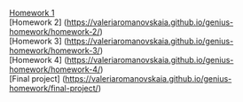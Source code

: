 [Homework 1](https://valeriaromanovskaia.github.io/genius-homework/homework-1/)<br>
[Homework 2] (https://valeriaromanovskaia.github.io/genius-homework/homework-2/)<br>
[Homework 3] (https://valeriaromanovskaia.github.io/genius-homework/homework-3/)<br>
[Homework 4] (https://valeriaromanovskaia.github.io/genius-homework/homework-4/)<br>
[Final project] (https://valeriaromanovskaia.github.io/genius-homework/final-project/)<br>
